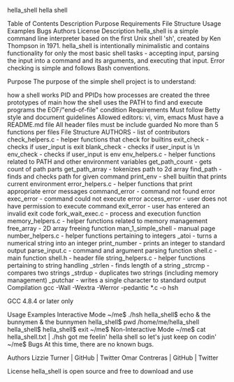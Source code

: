 hella_shell
hella shell

Table of Contents
Description
Purpose
Requirements
File Structure
Usage
Examples
Bugs
Authors
License
Description
hella_shell is a simple command line interpreter based on the first Unix shell 'sh', created by Ken Thompson in 1971. hella_shell is intentionally minimalistic and contains functionality for only the most basic shell tasks - accepting input, parsing the input into a command and its arguments, and executing that input. Error checking is simple and follows Bash conventions.

Purpose
The purpose of the simple shell project is to understand:

how a shell works
PID and PPIDs
how processes are created
the three prototypes of main
how the shell uses the PATH to find and execute programs
the EOF/"end-of-file" condition
Requirements
Must follow Betty style and document guidelines
Allowed editors: vi, vim, emacs
Must have a README.md file
All header files must be include guarded
No more than 5 functions per files
File Structure
AUTHORS - list of contributors
check_helpers.c - helper functions that check for builtins
exit_check - checks if user_input is exit
blank_check - checks if user_input is \n
env_check - checks if user_input is env
env_helpers.c - helper functions related to PATH and other environment variables
get_path_count - gets count of path parts
get_path_array - tokenizes path to 2d array
find_path - finds and checks path for given command
print_env - shell builtin that prints current environment
error_helpers.c - helper functions that print appropriate error messages
command_error - command not found error
exec_error - command could not execute error
access_error - user does not have permission to execute command
exit_error - user has entered an invalid exit code
fork_wait_exec.c - process and execution function
memory_helpers.c - helper functions related to memory management
free_array - 2D array freeing function
man_1_simple_shell - manual page
number_helpers.c - helper functions pertaining to integers
_atoi - turns a numerical string into an integer
print_number - prints an integer to standard output
parse_input.c - command and argument parsing function
shell.c - main function
shell.h - header file
string_helpers.c - helper functions pertaining to string handling
_strlen - finds length of a string
_strcmp - compares two strings
_strdup - duplicates two strings (including memory management)
_putchar - writes a single character to standard output
Compilation
gcc -Wall -Wextra -Werror -pedantic *.c -o hsh

GCC 4.8.4 or later only

Usage Examples
Interactive Mode
~/me$ ./hsh
hella_shell$ echo & the bunnymen
& the bunnymen
hella_shell$ pwd
/home/me/hella_shell
hella_shell$
hella_shell$ exit
~/me$
Non-Interactive Mode
~/me$ cat hella_shell.txt | ./hsh
got me feelin' hella shell so let's just keep on codin'
~/me$
Bugs
At this time, there are no known bugs.

Authors
Lizzie Turner | GitHub | Twitter Omar Contreras | GitHub | Twitter

License
hella_shell is open source and free to download and use
